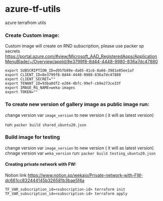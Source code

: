 # azure-tf-utils
azure terrafrom utils

### Create Custom image:

Custom image will create on RND subscription, please use packer sp secrets  
https://portal.azure.com/#view/Microsoft_AAD_RegisteredApps/ApplicationMenuBlade/~/Overview/appId/8e3799f8-8d44-4448-9980-836a7dc47880
```hcl
export SUBSCRIPTION_ID=d95fb89e-da05-41c6-8a66-3981e85ee1af
export CLIENT_ID=8e3799f8-8d44-4448-9980-836a7dc47880
export CLIENT_SECRET=""
export TENANT_ID=93ba0df2-e204-4bfc-99ef-cb9e273ce33f
export IMAGE_RG_NAME=weka-images
export TOKEN=""
```

### To create new version of gallery image as public image run:
change version var `image_version` to new version ( it will as latest version)

run: `packer build shared_ubuntu20.json`

### Build image for testing 
change version var `image_version` to new version ( it will as latest version)
chnage version var `weka_version`
run: `packer build testing_ubuntu20.json`


#### Creating private network with FW:
Notion link https://www.notion.so/wekaio/Private-network-with-FW-dc661cc832444145b326581b3bae5f4a
```
TF_VAR_subscription_id=<subscription-id> terraform init
TF_VAR_subscription_id=<subscription-id> terraform apply
```
